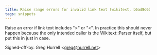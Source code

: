 ```yaml
---
title: Raise range errors for invalid link text (wikitext, b5ad8d6)
tags: snippets
---
```


Raise an error if link text includes "&gt;" or "&lt;". In practice this should never happen because the only intended caller is the Wikitext::Parser itself, but put this in just in case.

Signed-off-by: Greg Hurrell &lt;greg@hurrell.net&gt;
